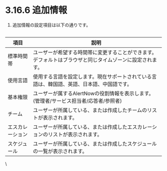 # 3.16.6 追加情報

1. 追加情報の設定項目は以下の通りです。

<figure><img src="https://lh7-rt.googleusercontent.com/docsz/AD_4nXdpqfOdwZ3zIkw65mub8yBGSlbGgMncZc9EzjFmUiNlOauJrltCgtcz5KstWaeC3fygG03vXMehtRsBVR42GkWL-JjiJD_jixPrdUJ067CcReXlN4-tjkcJ5mJ7n3VbGEF6OOh6uUXBBily0rk1D8GPduM?key=0Xa7fMJhbTOfjN6ztS0Ywg" alt=""><figcaption></figcaption></figure>

| **項目**   | **説明**                                               |
| -------- | ---------------------------------------------------- |
| 標準時間帯    | ユーザーが希望する時間帯に変更することができます。デフォルトはブラウザと同じタイムゾーンに設定されます。 |
| 使用言語     | 使用する言語を設定します。現在サポートされている言語は、韓国語、英語、日本語、中国語です。        |
| 基本権限     | ユーザーが属するAlertNowの役割情報を表示します。(管理者/サービス担当者/応答者/参照者)    |
| チーム      | ユーザーが所属している、または作成したチームのリストが表示されます。                   |
| エスカレーション | ユーザーが所属している、または作成したエスカレーションのリストが表示されます。              |
| スケジュール   | ユーザーが所属している、または作成したスケジュールの一覧が表示されます。                 |

\
